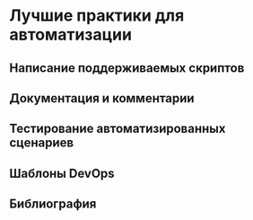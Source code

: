 # Лучшие практики для автоматизации

## Написание поддерживаемых скриптов

## Документация и комментарии

## Тестирование автоматизированных сценариев

## Шаблоны DevOps

## Библиография
